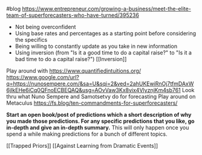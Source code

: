 #blog 
https://www.entrepreneur.com/growing-a-business/meet-the-elite-team-of-superforecasters-who-have-turned/395236

- Not being overconfident 
- Using base rates and percentages as a starting point before considering the specifics
- Being willing to constantly update as you take in new information
- Using inversion (from "Is it a good time to do a capital raise?" to "Is it a bad time to do a capital raise?") [[Inversion]]


Play around with https://www.quantifiedintuitions.org/
https://www.google.com/url?q=https://nunosempere.com/&sa=U&sqi=2&ved=2ahUKEwiRnOj7tfmDAxW6jIkEHe6iCq0QFnoECBEQAQ&usg=AOvVaw3Kx8vix4VlyznjKm4sb761
Look thru what Nuno Sempere and Samotsetvy do for forecasting
Play around on Metaculus
https://fs.blog/ten-commandments-for-superforecasters/

**Start an open book/post of predictions which a short description of why you made those predictions. For any specific predictions that you like, go in-depth and give an in-depth summary.** This will only happen once you spend a while making predictions for a bunch of different topics. 

[[Trapped Priors]]
[[Against Learning from Dramatic Events]]

